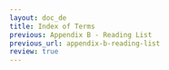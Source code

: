 ```yaml
---
layout: doc_de
title: Index of Terms
previous: Appendix B - Reading List
previous_url: appendix-b-reading-list
review: true
---
```

